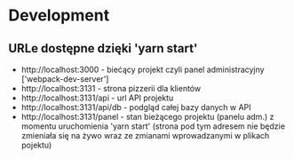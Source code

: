 # Development

## URLe dostępne dzięki 'yarn start'

- http://localhost:3000 - biećący projekt czyli panel administracyjny ['webpack-dev-server']
- http://localhost:3131 - strona pizzerii dla klientów
- http://localhost:3131/api - url API projektu
- http://localhost:3131/api/db - podgląd całej bazy danych w API
- http://localhost:3131/panel - stan bieżącego projektu (panelu adm.) z momentu uruchomienia 'yarn start' (strona pod tym adresem nie będzie zmieniała się na żywo wraz ze zmianami wprowadzanymi w plikach pojektu)
